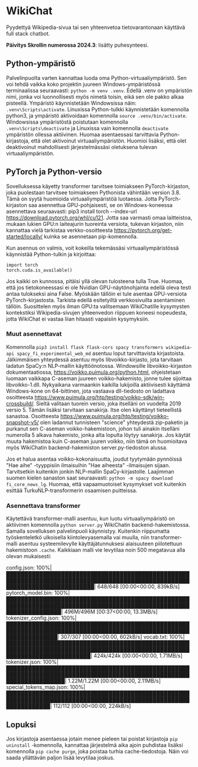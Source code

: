# WikiChat

Pyydettyä Wikipedia-sivua tai sen yhteenvetoa tietovarantonaan käyttävä full stack chatbot.

**Päivitys Skrollin numerossa 2024.3**: lisätty puhesynteesi.

## Python-ympäristö

Palvelinpuolta varten kannattaa luoda oma Python-virtuaaliympäristö. Sen voi tehdä vaikka koko projektin juureen Windows-ympäristössä terminaalissa seuraavasti: `python -m venv .venv`. Edellä .venv on ympäristön nimi, jonka voi luonnollisesti myös nimetä toisin, eikä sen ole pakko alkaa pisteellä. Ympäristö käynnistetään Windowsissa näin: `.venv\Scripts\activate`. Linuxissa Python-tulkki käynnistetään komennolla python3, ja ympäristö aktivoidaan komennolla `source .venv/bin/activate`. Windowsissa ympäristöstä poistutaan komennolla `.venv\Scripts\deactivate` ja Linuxissa vain komennolla `deactivate` ympäristön ollessa aktiivinen. Huomaa asentaessasi tarvittavia Python-kirjastoja, että olet aktivoinut virtuaaliympäristön. Huomioi lisäksi, että olet deaktivoinut mahdollisesti järjestelmässäsi oletuksena tulevan virtuaaliympäristön.

## PyTorch ja Python-versio

Sovelluksessa käyetty transformer tarvitsee toimiakseen PyTorch-kirjaston, joka puolestaan tarvitsee toimiakseen Pythonista vähintään version 3.8. Tämä on syytä huomioida virtuaaliympäristöä luotaessa. Jotta PyTorch-kirjaston saa asennettua GPU-pohjaisesti, se on Windows-koneessa asennettava seuraavasti: pip3 install torch --index-url https://download.pytorch.org/whl/cu121. Jotta saa varmasti omaa laitteistoa, mukaan lukien GPU:n laiteajurin tuoreinta versiota, tukevan kirjaston, niin kannattaa vielä tarkistaa verkko-osoitteesta https://pytorch.org/get-started/locally/ kuinka se asennetaan pip-komennolla.

Kun asennus on valmis, voit kokeilla tekemässäsi virtuaaliympäristössä käynnistää Python-tulkin ja kirjoittaa:

`import torch`  
`torch.cuda.is_available()`

Jos kaikki on kunnossa, pitäisi yllä olevan tulosteena tulla True. Huomaa, että jos tietokoneessasi ei ole Nvidian GPU-näytönohjainta edellä oleva testi antaa tulokseksi aina False. Myöskään tällöin ei tule asentaa GPU-versiota PyTorch-kirjastosta. Tarkista edellä esitetyiltä verkkosivuilta asentaminen tällöin. Suosittelen myös ilman GPU:ta valitsemaan WikiChatille kysymysten kontekstiksi Wikipedia-sivujen yhteenvedon riippuen koneesi nopeudesta, jotta WikiChat ei vastaa liian hitaasti vapaisiin kysymyksiin.

### Muut asennettavat

Komennolla `pip3 install flask flask-cors spacy transformers wikipedia-api spacy_fi_experimental_web_md` asentuu loput tarvittavista kirjastoista. Jälkimmäisen yhteydessä asentuu myös libvoikko-kirjasto, jota tarvitaan ladatun SpaCy:n NLP-mallin käyttöönotossa. Windowsille libvoikko-kirjaston dokumentaatiossa, https://voikko.puimula.org/python.html, ohjeistetaan luomaan vaikkapa C-aseman juureen voikko-hakemisto, jonne tulee sijoittaa libvoikko-1.dll. Nykyaikana varmaankin kaikilla lukijoilla aktiivisesti käyttämä Windows-kone on 64-bittinen, jota vastaava dll-tiedosto on ladattava osoitteesta https://www.puimula.org/htp/testing/voikko-sdk/win-crossbuild/. Sieltä valitaan tuorein versio, joka itselläni on vuodelta 2019 versio 5. Tämän lisäksi tarvitaan sanakirja. Itse olen käyttänyt tieteellistä sanastoa. Osoitteesta https://www.puimula.org/htp/testing/voikko-snapshot-v5/ olen ladannut tunnisteen "science" yhteydestä zip-paketin ja purkanut sen C-aseman voikko-hakemistoon, johon tuli ainakin itselläni numerolla 5 alkava hakemisto, jonka alta lopulta löytyy sanakirja. Jos käytät muuta hakemistoa kuin C-aseman juuren voikko, niin tämä on huomioitava myös WikiChatin backend-hakemiston server.py-tiedoston alussa.

Jos et halua asentaa voikko-kokonaisuutta, joudut tyytymään pynnöissä "Hae aihe" -tyyppisiin ilmaisuihin "Hae aiheesta" -ilmaisujen sijaan. Tarvitsetkin kuitenkin jonkin NLP-mallin SpaCy-kirjastolle. Laajimman suomen kielen sanaston saat seuraavasti: `python -m spacy download fi_core_news_lg`. Huomaa, että vapaamuotoiset kysymykset voit kuitenkin esittää TurkuNLP-transformerin osaamisen puitteissa.

### Asennettava transformer

Käytettävä transformer-malli asentuu, kun luotu virtuaaliympäristö on aktiivinen komennolla `python server.py` WikiChatin backend-hakemistossa. Samalla sovelluksen palvelinpuoli käynnistyy. Kuitenkin riippumatta työskenteletkö ulkoisella kiintolevyasemalla vai muulla, niin transformer-malli asentuu systeemilevylle käyttäjätunnuksesi alaisuuteen piilotettuun hakemistoon `.cache`. Kaikkiaan malli vie levytilaa noin 500 megatavua alla olevan mukaisesti:

config.json: 100%|████████████████████████████████████████████████████████████████████████████████████████████████████████████████████████████| 648/648 [00:00<00:00, 839kB/s]
pytorch_model.bin: 100%|███████████████████████████████████████████████████████████████████████████████████████████████████████████████████| 496M/496M [00:37<00:00, 13.3MB/s]
tokenizer_config.json: 100%|██████████████████████████████████████████████████████████████████████████████████████████████████████████████████| 307/307 [00:00<00:00, 602kB/s]
vocab.txt: 100%|███████████████████████████████████████████████████████████████████████████████████████████████████████████████████████████| 424k/424k [00:00<00:00, 1.71MB/s]
tokenizer.json: 100%|████████████████████████████████████████████████████████████████████████████████████████████████████████████████████| 1.22M/1.22M [00:00<00:00, 2.11MB/s]
special_tokens_map.json: 100%|████████████████████████████████████████████████████████████████████████████████████████████████████████████████| 112/112 [00:00<00:00, 224kB/s]

## Lopuksi

Jos kirjastoja asentaessa jotain menee pieleen tai poistat kirjastoja `pip uninstall` -komennolla, kannattaa järjestelmä aika ajoin puhdistaa lisäksi komennolla `pip cache purge`, joka poistaa turhia cache-tiedostoja. Näin voi saada yllättävän paljon lisää levytilaa joskus.
